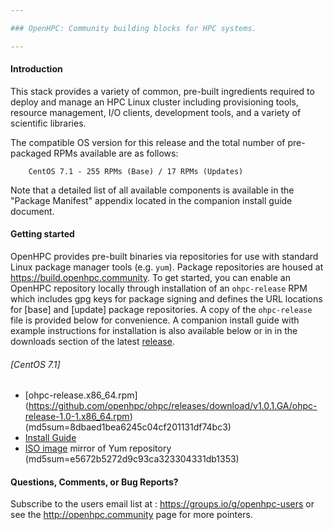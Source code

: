 ```yaml
---

### OpenHPC: Community building blocks for HPC systems.

---
```


#### Introduction

This stack provides a variety of common, pre-built ingredients
required to deploy and manage an HPC Linux cluster including
provisioning tools, resource management, I/O clients, development
tools, and a variety of scientific libraries.

The compatible OS version for this release and the total number of
pre-packaged RPMs available are as follows:

        CentOS 7.1 - 255 RPMs (Base) / 17 RPMs (Updates)

Note that a detailed list of all available components is available in
the "Package Manifest" appendix located in the companion install
guide document. 

#### Getting started

OpenHPC provides pre-built binaries via repositories for use with standard
Linux package manager tools (e.g. ```yum```). Package repositories are housed
at https://build.openhpc.community. To get started, you can enable an OpenHPC
repository locally through installation of an ```ohpc-release``` RPM which
includes gpg keys for package signing and defines the URL locations for [base]
and [update] package repositories. A copy of the ```ohpc-release``` file is
provided below for convenience. A companion install guide with example
instructions for installation is also available below or in in the downloads
section of the latest
[release](https://github.com/openhpc/ohpc/releases/tag/v1.0.1.GA).

###### [CentOS 7.1]
* [ohpc-release.x86_64.rpm] (https://github.com/openhpc/ohpc/releases/download/v1.0.1.GA/ohpc-release-1.0-1.x86_64.rpm) (md5sum=8dbaed1bea6245c04cf201131df74bc3)
* [Install Guide](https://github.com/openhpc/ohpc/releases/download/v1.0.1.GA/Install_guide-CentOS7.1-1.0.1.pdf)
* [ISO image](http://build.openhpc.community/OpenHPC:/1.0/CentOS_7.1/iso/OpenHPC-1.0-CentOS_7.1.iso) mirror of Yum repository (md5sum=e5672b5272d9c93ca323304331db1353)

#### Questions, Comments, or Bug Reports?

Subscribe to the users email list at : https://groups.io/g/openhpc-users or see
the http://openhpc.community page for more pointers.

